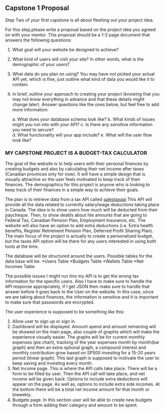 ## Capstone 1 Proposal 

Step Two of your first capstone is all about fleshing out your project idea.  

For this step,please write a proposal based on the project idea you agreed on with your mentor. This
proposal should be a 1-2 page document that answers the following questions:  

1. What goal will your website be designed to achieve?  

2. What kind of users will visit your site? In other words, what is the demographic of
your users?  

3. What data do you plan on using? You may have not picked your actual API yet, which is fine, just outline what kind of data you would like it to contain.  

4. In brief, outline your approach to creating your project (knowing that you may not know everything in advance and that these details might change later). Answer questions like the ones below, but feel free to add more information:
   
   a. What does your database schema look like?
   b. What kinds of issues might you run into with your API?
   c. Is there any sensitive information you need to secure?  
   d. What functionality will your app include?
   e. What will the user flow look like?  

### MY CAPSTONE PROJECT IS A BUDGET-TAX CALCULATOR

The goal of the website is to help users with their personal finances by creating budgets and also by calculating their net income after taxes (Canadian provinces only for now). It will have a simple design that is visually attractive so the user feels motivated to keep track of their finances. The demographics for this project is anyone who is looking to keep track of their finances in a simple way to achieve their goals. 

The plan is to retrieve data from a tax API called [salestaxapi](https://salestaxapi.ca) This API will provide all the data related to currenlty salary/wage deductions taking place in Canada. The idea is to show users how much will be deducted from their paycheque. Then, to show deatils about hte amounts that are going to Federal Tax, Canadian Pension Plan, Employment Insurance, etc. The website will also have an option to add extra deductions (i.e. Extra health benefits,  Register Retirement Pension Plan, Deferred Profit Sharing Plan). The main focus of the project is actually to create a personalized budget, but the taxes API option will be there for any users interested in using both tools at the time. 

The database will be structured around the users. Possible tables for the data base will be:
*Users Table
*Budgets Table
*Wallets Table
*Net Incomes Table  

The possible issues I might run itno my API is to get the wrong tax information for the specific users. Also I have to make sure to handle the API response appropriately, if I get JSON then make sure to handle that answer before it goes back to the User on the website.
In this case, since we are taking about finances, the information is sensitive and it is important to make sure that passwords are encrypted.

The user experience is supposed to be something like this: 
1. Allow user to sign up or sign in.
2. Dashboard will be displayed. Amount spend and amount remaining will be showed on the main page, also couple of graphis which will make the experience visually easier. The graphs will be for current monthly expenses (pie chart), tracking of the year expenses month by month(bar graph) and then an extra optional graph, a compound interest and monthly contribution grow based on SP500 investing for a 15-20 years period (linear graph). This last graph is supposed to motivate the user to keep saving and investing every month.
3. Net Income page. This is where the API calls take place. There will be a form to be filled by user. Then the API call will take place, and net income will be given back. Options to include extra deductions will appear on the page. As well as, options to include extra side incomes. At the bottom there will be a total net income amount for that month or biweekly.
4. Budgets page. In this section user will be able to create new budgets through a form adding their category and amount to be spent.
 


